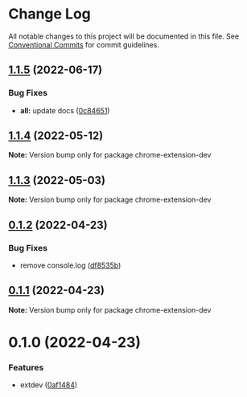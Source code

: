# Change Log

All notable changes to this project will be documented in this file.
See [Conventional Commits](https://conventionalcommits.org) for commit guidelines.

## [1.1.5](https://github.com/snomiao/js/compare/chrome-extension-dev@1.1.4...chrome-extension-dev@1.1.5) (2022-06-17)

### Bug Fixes

- **all:** update docs ([0c84651](https://github.com/snomiao/js/commit/0c84651ebba4a14fcb105611ddeb7a51ff887a36))

## [1.1.4](https://github.com/snomiao/js/compare/chrome-extension-dev@1.1.3...chrome-extension-dev@1.1.4) (2022-05-12)

**Note:** Version bump only for package chrome-extension-dev

## [1.1.3](https://github.com/snomiao/js/compare/chrome-extension-dev@0.1.2...chrome-extension-dev@1.1.3) (2022-05-03)

**Note:** Version bump only for package chrome-extension-dev

## [0.1.2](https://github.com/snomiao/js/compare/chrome-extension-dev@0.1.1...chrome-extension-dev@0.1.2) (2022-04-23)

### Bug Fixes

- remove console.log ([df8535b](https://github.com/snomiao/js/commit/df8535b7da5d61de610cbb44106c961396bab7b8))

## [0.1.1](https://github.com/snomiao/js/compare/chrome-extension-dev@0.1.0...chrome-extension-dev@0.1.1) (2022-04-23)

**Note:** Version bump only for package chrome-extension-dev

# 0.1.0 (2022-04-23)

### Features

- extdev ([0af1484](https://github.com/snomiao/js/commit/0af1484fc38b771bbb108f62132bd6ecbaea6cdf))
